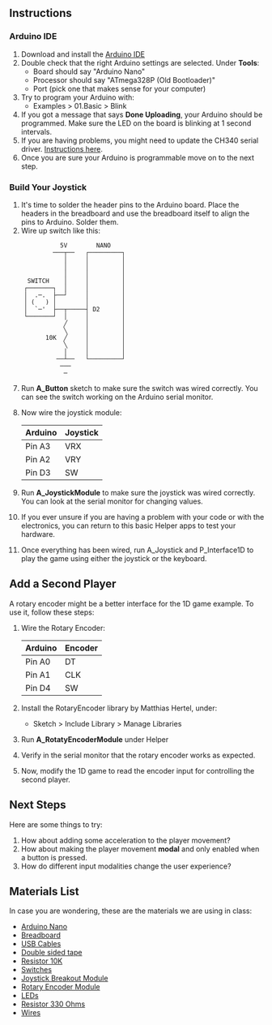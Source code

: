 

## Instructions

### Arduino IDE

1. Download and install the [Arduino IDE](https://www.arduino.cc/en/Main/Software)
2. Double check that the right Arduino settings are selected. Under **Tools**:
    * Board should say "Arduino Nano"
    * Processor should say "ATmega328P (Old Bootloader)"
    * Port (pick one that makes sense for your computer)
3. Try to program your Arduino with:
    * Examples > 01.Basic > Blink
4. If you got a message that says **Done Uploading**, your Arduino should be programmed. Make sure the LED on the board is blinking at 1 second intervals. 
4. If you are having problems, you might need to update the CH340 serial driver. [Instructions here](https://learn.sparkfun.com/tutorials/how-to-install-ch340-drivers/all#drivers-if-you-need-them).
5. Once you are sure your Arduino is programmable move on to the next step.

### Build Your Joystick

1. It's time to solder the header pins to the Arduino board. Place the headers in the breadboard and use the breadboard itself to align the pins to Arduino. Solder them.  
2. Wire up switch like this:

```
              5V        NANO    
            ───┬──   ┌─────────┐
               │     │         │
               │     │         │
               │     │         │
     SWITCH    │     │         │
    ┌───────┐  │     │         │
    │  .─.  ├──┘     │         │
    │ (   ) │        │         │
    │  `─'  ├──┬─────┤ D2      │
    └───────┘  │     │         │
               ╱     │         │
               ╲     │         │
          10K  ╱     │         │
               ╲     │         │
               │     │         │
             ──┴──   └─────────┘
              ───               
               ─                
```


7. Run **A_Button** sketch to make sure the switch was wired correctly. You can see the switch working on the Arduino serial monitor. 

8. Now wire the joystick module:

    | Arduino  | Joystick |
    |----------|----------|
    |  Pin A3  |   VRX    |
    |  Pin A2  |   VRY    |
    |  Pin D3  |    SW    |

9. Run **A_JoystickModule**  to make sure the joystick was wired correctly. You can look at the serial monitor for changing values.
10. If you ever unsure if you are having a problem with your code or with the electronics, you can return to this basic Helper apps to test your hardware.
11. Once everything has been wired, run A_Joystick and P_Interface1D to play the game using either the joystick or the keyboard.

## Add a Second Player 

A rotary encoder might be a better interface for the 1D game example. To use it, follow these steps:

1. Wire the Rotary Encoder:

    | Arduino  | Encoder |
    |----------|---------|
    |  Pin A0  |    DT   |
    |  Pin A1  |   CLK   |
    |  Pin D4  |    SW   |

2. Install the RotaryEncoder library by Matthias Hertel, under:
    * Sketch > Include Library > Manage Libraries
3. Run **A_RotatyEncoderModule** under Helper
4. Verify in the serial monitor that the rotary encoder works as expected.
5. Now, modify the 1D game to read the encoder input for controlling the second player.

## Next Steps

Here are some things to try:

1. How about adding some acceleration to the player movement?
2. How about making the player movement **modal** and only enabled when a button is pressed.
3. How do different input modalities change the user experience?



## Materials List

In case you are wondering, these are the materials we are using in class:

- [Arduino Nano](https://www.amazon.com/gp/product/B07GPPK4DK/ref=ox_sc_act_image_1?smid=A11W5SUD02WAA6&psc=1)
- [Breadboard](https://www.amazon.com/gp/product/B0819VF8T3/ref=ppx_yo_dt_b_asin_title_o00_s03?ie=UTF8&psc=1)
- [USB Cables](https://www.amazon.com/gp/product/B07J9WTJFQ/ref=ppx_yo_dt_b_asin_title_o00_s03?ie=UTF8&psc=1)
- [Double sided tape](https://www.amazon.com/gp/product/B0007P5G8Y/ref=ppx_yo_dt_b_asin_title_o00_s00?ie=UTF8&psc=1)
- [Resistor 10K](https://www.amazon.com/gp/product/B0185FIOTA/ref=ppx_yo_dt_b_asin_title_o00_s01?ie=UTF8&psc=1)
- [Switches](https://www.amazon.com/gp/product/B07NWDHH41/ref=ppx_yo_dt_b_asin_title_o00_s02?ie=UTF8&psc=1)
- [Joystick Breakout Module](https://www.amazon.com/gp/product/B01N59MK0U/ref=ppx_yo_dt_b_asin_title_o00_s00?ie=UTF8&psc=1)
- [Rotary Encoder Module](https://www.amazon.com/gp/product/B06XQTHDRR/ref=ppx_yo_dt_b_asin_title_o00_s00?ie=UTF8&psc=1)
- [LEDs](https://www.amazon.com/gp/product/B0739RYXVC/ref=ppx_yo_dt_b_asin_title_o00_s00?ie=UTF8&psc=1)
- [Resistor 330 Ohms](https://www.amazon.com/gp/product/B0185FID32/ref=ppx_yo_dt_b_asin_title_o00_s01?ie=UTF8&psc=1)
- [Wires](https://www.amazon.com/gp/product/B081H2JQRV/ref=ppx_yo_dt_b_asin_title_o00_s01?ie=UTF8&psc=1)


